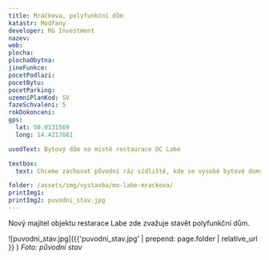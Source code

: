 ```yaml
---
title: Mráčkova, polyfunkční dům
katastr: Modřany
developer: RG Investment
nazev: 
web: 
plocha:
plochaObytna:
jineFunkce:
pocetPodlazi: 
pocetBytu: 
pocetParking:
uzemniPlanKod: SV
fazeSchvaleni: 5
rokDokonceni: 
gps:
  lat: 50.0131569
  long: 14.4217681

uvodText: Bytový dům na místě restaurace OC Labe

textbox:
  text: Chceme zachovat původní ráz sídliště, kde se vysoké bytové domy střídají s nízkými budovami občanské vybavenosti. V celém parteru, který sousedí s náměstíčkem a obchodní pasáži, požadujeme zachovat obchody a služby, tedy nebytovou funkci, kterou požaduje i územní plán (SV). Po vzoru územní studie okolí stanice metra Libuš a tam stojícímu OC Obzor, bychom akceptovali výšku do 4 pater. Parkování jen v podzemních garážích.

folder: /assets/img/vystavba/mo-labe-mrackova/
printImg1: 
printImg2: puvodni_stav.jpg
---
```


Nový majitel objektu restarace Labe zde zvažuje stavět polyfunkční dům.

![puvodni_stav.jpg]({{'puvodni_stav.jpg' | prepend: page.folder | relative_url }} )
_Foto: původní stav_
